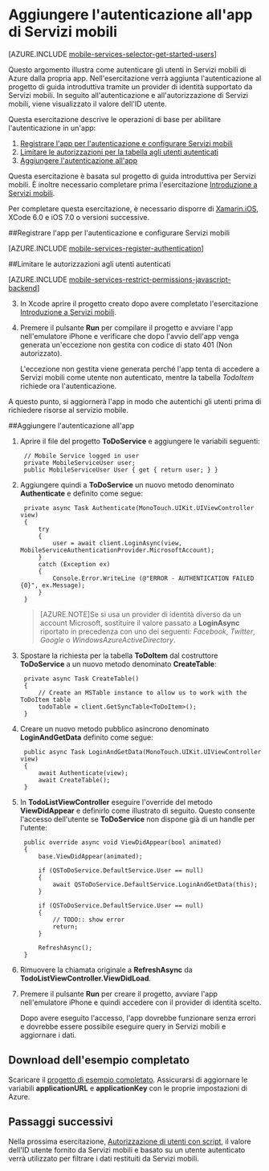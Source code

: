 <properties
	pageTitle="Introduzione all'autenticazione (Xamarin.iOS) - Servizi mobili"
	description="Informazioni su come usare l'autenticazione nell'app Servizi mobili di Azure per Xamarin.iOS."
	documentationCenter="xamarin"
	services="mobile-services"
	manager="dwrede"
	authors="lindydonna"
	editor=""/>

<tags
	ms.service="mobile-services"
	ms.workload="mobile"
	ms.tgt_pltfrm="mobile-xamarin-ios"
	ms.devlang="dotnet"
	ms.topic="article"
	ms.date="05/14/2015"
	ms.author="donnam"/>

# Aggiungere l'autenticazione all'app di Servizi mobili

[AZURE.INCLUDE [mobile-services-selector-get-started-users](../../includes/mobile-services-selector-get-started-users.md)]

Questo argomento illustra come autenticare gli utenti in Servizi mobili di Azure dalla propria app. Nell'esercitazione verrà aggiunta l'autenticazione al progetto di guida introduttiva tramite un provider di identità supportato da Servizi mobili. In seguito all'autenticazione e all'autorizzazione di Servizi mobili, viene visualizzato il valore dell'ID utente.

Questa esercitazione descrive le operazioni di base per abilitare l'autenticazione in un'app:

1. [Registrare l'app per l'autenticazione e configurare Servizi mobili]
2. [Limitare le autorizzazioni per la tabella agli utenti autenticati]
3. [Aggiungere l'autenticazione all'app]

Questa esercitazione è basata sul progetto di guida introduttiva per Servizi mobili. È inoltre necessario completare prima l'esercitazione [Introduzione a Servizi mobili].

Per completare questa esercitazione, è necessario disporre di [Xamarin.iOS], XCode 6.0 e iOS 7.0 o versioni successive.

##<a name="register"></a>Registrare l'app per l'autenticazione e configurare Servizi mobili

[AZURE.INCLUDE [mobile-services-register-authentication](../../includes/mobile-services-register-authentication.md)]

##<a name="permissions"></a>Limitare le autorizzazioni agli utenti autenticati


[AZURE.INCLUDE [mobile-services-restrict-permissions-javascript-backend](../../includes/mobile-services-restrict-permissions-javascript-backend.md)]


3. In Xcode aprire il progetto creato dopo avere completato l'esercitazione [Introduzione a Servizi mobili].

4. Premere il pulsante **Run** per compilare il progetto e avviare l'app nell'emulatore iPhone e verificare che dopo l'avvio dell'app venga generata un'eccezione non gestita con codice di stato 401 (Non autorizzato).

   	L'eccezione non gestita viene generata perché l'app tenta di accedere a Servizi mobili come utente non autenticato, mentre la tabella _TodoItem_ richiede ora l'autenticazione.

A questo punto, si aggiornerà l'app in modo che autentichi gli utenti prima di richiedere risorse al servizio mobile.

##<a name="add-authentication"></a>Aggiungere l'autenticazione all'app

1. Aprire il file del progetto **ToDoService** e aggiungere le variabili seguenti:

		// Mobile Service logged in user
		private MobileServiceUser user;
		public MobileServiceUser User { get { return user; } }

2. Aggiungere quindi a **ToDoService** un nuovo metodo denominato **Authenticate** e definito come segue:

        private async Task Authenticate(MonoTouch.UIKit.UIViewController view)
        {
            try
            {
                user = await client.LoginAsync(view, MobileServiceAuthenticationProvider.MicrosoftAccount);
            }
            catch (Exception ex)
            {
                Console.Error.WriteLine (@"ERROR - AUTHENTICATION FAILED {0}", ex.Message);
            }
        }

	> [AZURE.NOTE]Se si usa un provider di identità diverso da un account Microsoft, sostituire il valore passato a **LoginAsync** riportato in precedenza con uno dei seguenti: _Facebook_, _Twitter_, _Google_ o _WindowsAzureActiveDirectory_.

3. Spostare la richiesta per la tabella **ToDoItem** dal costruttore **ToDoService** a un nuovo metodo denominato **CreateTable**:

        private async Task CreateTable()
        {
            // Create an MSTable instance to allow us to work with the ToDoItem table
            todoTable = client.GetSyncTable<ToDoItem>();
        }

4. Creare un nuovo metodo pubblico asincrono denominato **LoginAndGetData** definito come segue:

        public async Task LoginAndGetData(MonoTouch.UIKit.UIViewController view)
        {
            await Authenticate(view);
            await CreateTable();
        }

5. In **TodoListViewController** eseguire l'override del metodo **ViewDidAppear** e definirlo come illustrato di seguito. Questo consente l'accesso dell'utente se **ToDoService** non dispone già di un handle per l'utente:

        public override async void ViewDidAppear(bool animated)
        {
            base.ViewDidAppear(animated);

            if (QSToDoService.DefaultService.User == null)
            {
                await QSToDoService.DefaultService.LoginAndGetData(this);
            }

            if (QSToDoService.DefaultService.User == null)
            {
                // TODO:: show error
                return;
            }

            RefreshAsync();
        }
6. Rimuovere la chiamata originale a **RefreshAsync** da **TodoListViewController.ViewDidLoad**.

7. Premere il pulsante **Run** per creare il progetto, avviare l'app nell'emulatore iPhone e quindi accedere con il provider di identità scelto.

   	Dopo avere eseguito l'accesso, l'app dovrebbe funzionare senza errori e dovrebbe essere possibile eseguire query in Servizi mobili e aggiornare i dati.

## Download dell'esempio completato
Scaricare il [progetto di esempio completato]. Assicurarsi di aggiornare le variabili **applicationURL** e **applicationKey** con le proprie impostazioni di Azure.

## <a name="next-steps"></a>Passaggi successivi

Nella prossima esercitazione, [Autorizzazione di utenti con script], il valore dell'ID utente fornito da Servizi mobili e basato su un utente autenticato verrà utilizzato per filtrare i dati restituiti da Servizi mobili.

<!-- Anchors. -->
[Registrare l'app per l'autenticazione e configurare Servizi mobili]: #register
[Limitare le autorizzazioni per la tabella agli utenti autenticati]: #permissions
[Aggiungere l'autenticazione all'app]: #add-authentication
[Next Steps]: #next-steps

<!-- Images. -->
[4]: ./media/partner-xamarin-mobile-services-ios-get-started-users/mobile-services-selection.png
[5]: ./media/partner-xamarin-mobile-services-ios-get-started-users/mobile-service-uri.png
[13]: ./media/partner-xamarin-mobile-services-ios-get-started-users/mobile-identity-tab.png
[14]: ./media/partner-xamarin-mobile-services-ios-get-started-users/mobile-portal-data-tables.png
[15]: ./media/partner-xamarin-mobile-services-ios-get-started-users/mobile-portal-change-table-perms.png

<!-- URLs. TODO:: update completed example project link with project download -->
[Submit an app page]: http://go.microsoft.com/fwlink/p/?LinkID=266582
[My Applications]: http://go.microsoft.com/fwlink/p/?LinkId=262039
[Live SDK for Windows]: http://go.microsoft.com/fwlink/p/?LinkId=262253

[Introduzione a Servizi mobili]: /develop/mobile/tutorials/get-started-xamarin-ios
[Get started with data]: /develop/mobile/tutorials/get-started-with-data-xamarin-ios
[Get started with authentication]: /develop/mobile/tutorials/get-started-with-users-xamarin-ios
[Get started with push notifications]: /develop/mobile/tutorials/-get-started-with-push-xamarin-ios
[Autorizzazione di utenti con script]: /develop/mobile/tutorials/authorize-users-in-scripts-xamarin-ios

[Azure Management Portal]: https://manage.windowsazure.com/
[progetto di esempio completato]: http://go.microsoft.com/fwlink/p/?LinkId=331328
[Xamarin.iOS]: http://xamarin.com/download
 

<!---HONumber=August15_HO6-->